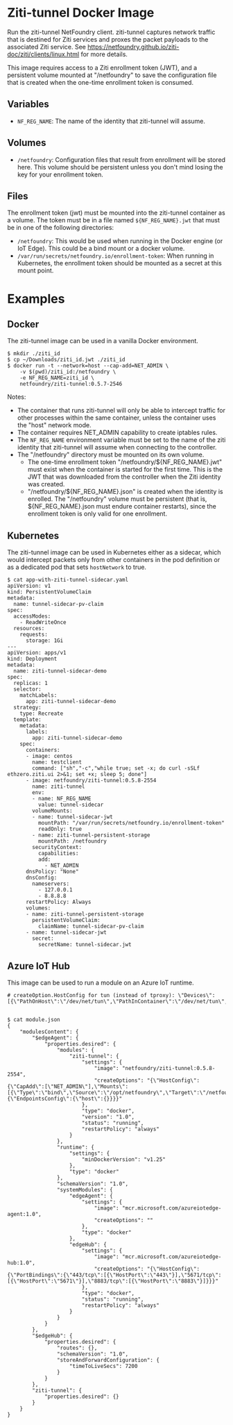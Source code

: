 # Ziti-tunnel Docker Image

Run the ziti-tunnel NetFoundry client. ziti-tunnel captures network traffic that
is destined for Ziti services and proxes the packet payloads to the associated
Ziti service. See https://netfoundry.github.io/ziti-doc/ziti/clients/linux.html
for more details.

This image requires access to a Ziti enrollment token (JWT), and a persistent
volume mounted at "/netfoundry" to save the configuration file that is created
when the one-time enrollment token is consumed.

## Variables

- `NF_REG_NAME`: The name of the identity that ziti-tunnel will assume.

## Volumes

- `/netfoundry`: Configuration files that result from enrollment will be stored
  here. This volume should be persistent unless you don't mind losing the key for
  your enrollment token.

## Files

The enrollment token (jwt) must be mounted into the ziti-tunnel container as a volume.
The token must be in a file named `${NF_REG_NAME}.jwt` that must be in one of the
following directories:

- `/netfoundry`: This would be used when running in the Docker engine (or IoT Edge).
   This could be a bind mount or a docker volume.
- `/var/run/secrets/netfoundry.io/enrollment-token`: When running in Kubernetes,
   the enrollment token should be mounted as a secret at this mount point.

# Examples

## Docker

The ziti-tunnel image can be used in a vanilla Docker environment.

    $ mkdir ./ziti_id
    $ cp ~/Downloads/ziti_id.jwt ./ziti_id
    $ docker run -t --network=host --cap-add=NET_ADMIN \
        -v $(pwd)/ziti_id:/netfoundry \
        -e NF_REG_NAME=ziti_id \
        netfoundry/ziti-tunnel:0.5.7-2546

Notes:

- The container that runs ziti-tunnel will only be able to intercept traffic for
  other processes within the same container, unless the container uses the "host"
  network mode.
- The container requires NET_ADMIN capability to create iptables rules.
- The `NF_REG_NAME` environment variable must be set to the name of the ziti
  identity that ziti-tunnel will assume when connecting to the controller.
- The "/netfoundry" directory must be mounted on its own volume.
  - The one-time enrollment token "/netfoundry/${NF_REG_NAME}.jwt" must exist when
    the container is started for the first time. This is the JWT that was downloaded
    from the controller when the Ziti identity was created.
  - "/netfoundry/${NF_REG_NAME}.json" is created when the identity is enrolled.
    The "/netfoundry" volume must be persistent (that is, ${NF_REG_NAME}.json must
    endure container restarts), since the enrollment token is only valid for one
    enrollment.

## Kubernetes

The ziti-tunnel image can be used in Kubernetes either as a sidecar, which would
intercept packets only from other containers in the pod definition or as a dedicated
pod that sets `hostNetwork` to true.

    $ cat app-with-ziti-tunnel-sidecar.yaml
    apiVersion: v1
    kind: PersistentVolumeClaim
    metadata:
      name: tunnel-sidecar-pv-claim
    spec:
      accessModes:
        - ReadWriteOnce
      resources:
        requests:
          storage: 1Gi
    ---
    apiVersion: apps/v1
    kind: Deployment
    metadata:
      name: ziti-tunnel-sidecar-demo
    spec:
      replicas: 1
      selector:
        matchLabels:
          app: ziti-tunnel-sidecar-demo
      strategy:
        type: Recreate
      template:
        metadata:
          labels:
            app: ziti-tunnel-sidecar-demo
        spec:
          containers:
          - image: centos
            name: testclient
            command: ["sh","-c","while true; set -x; do curl -sSLf ethzero.ziti.ui 2>&1; set +x; sleep 5; done"]
          - image: netfoundry/ziti-tunnel:0.5.8-2554
            name: ziti-tunnel
            env:
            - name: NF_REG_NAME
              value: tunnel-sidecar
            volumeMounts:
            - name: tunnel-sidecar-jwt
              mountPath: "/var/run/secrets/netfoundry.io/enrollment-token"
              readOnly: true
            - name: ziti-tunnel-persistent-storage
              mountPath: /netfoundry
            securityContext:
              capabilities:
              add:
                - NET_ADMIN
          dnsPolicy: "None"
          dnsConfig:
            nameservers:
              - 127.0.0.1
              - 8.8.8.8
          restartPolicy: Always
          volumes:
          - name: ziti-tunnel-persistent-storage
            persistentVolumeClaim:
              claimName: tunnel-sidecar-pv-claim
          - name: tunnel-sidecar-jwt
            secret:
              secretName: tunnel-sidecar.jwt


## Azure IoT Hub

This image can be used to run a module on an Azure IoT runtime.

    # createOption.HostConfig for tun (instead of tproxy): \"Devices\":[{\"PathOnHost\":\"/dev/net/tun\",\"PathInContainer\":\"/dev/net/tun\",\"CgroupPermissions\":\"rwm\"}],


    $ cat module.json
    {
        "modulesContent": {
            "$edgeAgent": {
                "properties.desired": {
                    "modules": {
                        "ziti-tunnel": {
                            "settings": {
                                "image": "netfoundry/ziti-tunnel:0.5.8-2554",
                                "createOptions": "{\"HostConfig\":{\"CapAdd\":[\"NET_ADMIN\"],\"Mounts\":[{\"Type\":\"bind\",\"Source\":\"/opt/netfoundry\",\"Target\":\"/netfoundry\"}],\"NetworkMode\":\"host\"},\"NetworkingConfig\":{\"EndpointsConfig\":{\"host\":{}}}}"
                            },
                            "type": "docker",
                            "version": "1.0",
                            "status": "running",
                            "restartPolicy": "always"
                        }
                    },
                    "runtime": {     
                        "settings": {
                            "minDockerVersion": "v1.25"
                        },
                        "type": "docker"
                    },
                    "schemaVersion": "1.0",
                    "systemModules": {
                        "edgeAgent": {
                            "settings": {
                                "image": "mcr.microsoft.com/azureiotedge-agent:1.0",
                                "createOptions": ""
                            },
                            "type": "docker"
                        },
                        "edgeHub": {
                            "settings": {
                                "image": "mcr.microsoft.com/azureiotedge-hub:1.0",
                                "createOptions": "{\"HostConfig\":{\"PortBindings\":{\"443/tcp\":[{\"HostPort\":\"443\"}],\"5671/tcp\":[{\"HostPort\":\"5671\"}],\"8883/tcp\":[{\"HostPort\":\"8883\"}]}}}"
                            },
                            "type": "docker",
                            "status": "running",
                            "restartPolicy": "always"
                        }
                    }
                }
            },
            "$edgeHub": {
                "properties.desired": {
                    "routes": {},
                    "schemaVersion": "1.0",
                    "storeAndForwardConfiguration": {
                        "timeToLiveSecs": 7200
                    }
                }
            },
            "ziti-tunnel": {
                "properties.desired": {}
            }
        }
    }